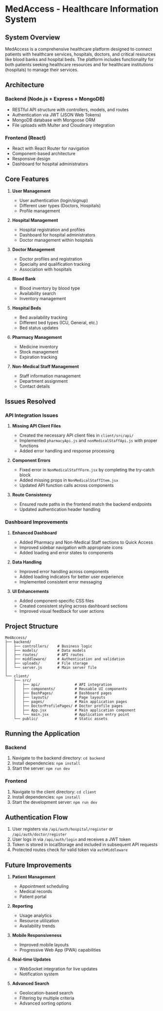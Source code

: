 # MedAccess - Healthcare Information System

## System Overview

MedAccess is a comprehensive healthcare platform designed to connect patients with healthcare services, hospitals, doctors, and critical resources like blood banks and hospital beds. The platform includes functionality for both patients seeking healthcare resources and for healthcare institutions (hospitals) to manage their services.

## Architecture

### Backend (Node.js + Express + MongoDB)
- RESTful API structure with controllers, models, and routes
- Authentication via JWT (JSON Web Tokens)
- MongoDB database with Mongoose ORM
- File uploads with Multer and Cloudinary integration

### Frontend (React)
- React with React Router for navigation
- Component-based architecture
- Responsive design
- Dashboard for hospital administrators

## Core Features

1. **User Management**
   - User authentication (login/signup)
   - Different user types (Doctors, Hospitals)
   - Profile management

2. **Hospital Management**
   - Hospital registration and profiles
   - Dashboard for hospital administrators
   - Doctor management within hospitals

3. **Doctor Management**
   - Doctor profiles and registration
   - Specialty and qualification tracking
   - Association with hospitals

4. **Blood Bank**
   - Blood inventory by blood type
   - Availability search
   - Inventory management

5. **Hospital Beds**
   - Bed availability tracking
   - Different bed types (ICU, General, etc.)
   - Bed status updates

6. **Pharmacy Management**
   - Medicine inventory
   - Stock management
   - Expiration tracking

7. **Non-Medical Staff Management**
   - Staff information management
   - Department assignment
   - Contact details

## Issues Resolved

### API Integration Issues
1. **Missing API Client Files**
   - Created the necessary API client files in `client/src/api/`
   - Implemented `pharmacyApi.js` and `nonMedicalStaffApi.js` with proper functions
   - Added error handling and response processing

2. **Component Errors**
   - Fixed error in `NonMedicalStaffForm.jsx` by completing the try-catch block
   - Added missing props in `NonMedicalStaffItem.jsx`
   - Updated API function calls across components

3. **Route Consistency**
   - Ensured route paths in the frontend match the backend endpoints
   - Updated authentication header handling

### Dashboard Improvements
1. **Enhanced Dashboard**
   - Added Pharmacy and Non-Medical Staff sections to Quick Access
   - Improved sidebar navigation with appropriate icons
   - Added loading and error states to components

2. **Data Handling**
   - Improved error handling across components
   - Added loading indicators for better user experience
   - Implemented consistent error messaging

3. **UI Enhancements**
   - Added component-specific CSS files
   - Created consistent styling across dashboard sections
   - Improved visual feedback for user actions

## Project Structure

```
MedAccess/
├── backend/
│   ├── controllers/    # Business logic
│   ├── models/         # Data models
│   ├── routes/         # API routes
│   ├── middleware/     # Authentication and validation
│   ├── uploads/        # File storage
│   └── server.js       # Main server file
│
└── client/
    ├── src/
    │   ├── api/                # API integration
    │   ├── components/         # Reusable UI components
    │   ├── DashPages/          # Dashboard pages
    │   ├── layouts/            # Page layouts
    │   ├── pages/              # Main application pages
    │   ├── DoctorProfilePages/ # Doctor profile pages
    │   ├── App.jsx             # Main application component
    │   └── main.jsx            # Application entry point
    └── public/                 # Static assets
```

## Running the Application

### Backend
1. Navigate to the backend directory: `cd backend`
2. Install dependencies: `npm install`
3. Start the server: `npm run dev`

### Frontend
1. Navigate to the client directory: `cd client`
2. Install dependencies: `npm install`
3. Start the development server: `npm run dev`

## Authentication Flow

1. User registers via `/api/auth/hospital/register` or `/api/auth/doctor/register`
2. User logs in via `/api/auth/login` and receives a JWT token
3. Token is stored in localStorage and included in subsequent API requests
4. Protected routes check for valid token via `authMiddleware`

## Future Improvements

1. **Patient Management**
   - Appointment scheduling
   - Medical records
   - Patient portal

2. **Reporting**
   - Usage analytics
   - Resource utilization
   - Availability trends

3. **Mobile Responsiveness**
   - Improved mobile layouts
   - Progressive Web App (PWA) capabilities

4. **Real-time Updates**
   - WebSocket integration for live updates
   - Notification system

5. **Advanced Search**
   - Geolocation-based search
   - Filtering by multiple criteria
   - Advanced sorting options 